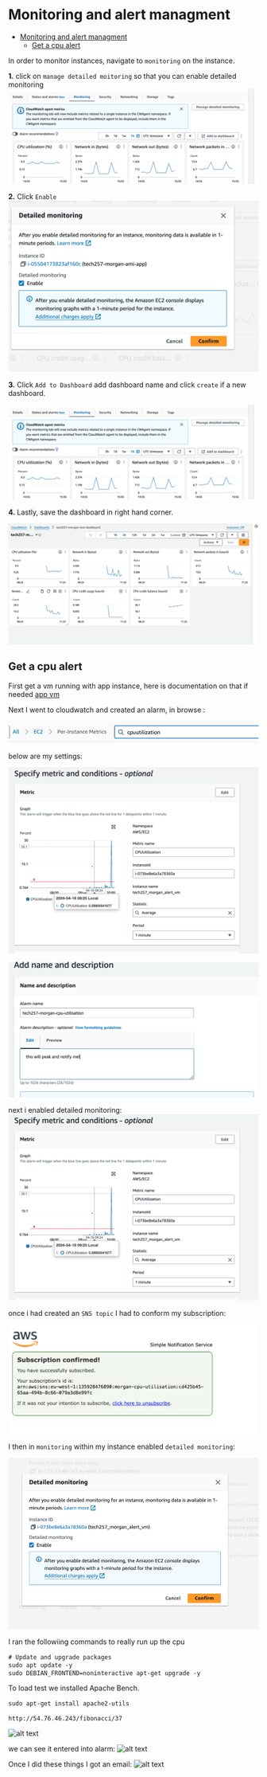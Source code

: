 # Monitoring and alert managment

- [Monitoring and alert managment](#monitoring-and-alert-managment)
  - [Get a cpu alert](#get-a-cpu-alert)

In order to monitor instances, navigate to `monitoring` on the instance.


**1.** click on `manage detailed moitoring` so that you can enable detailed monitoring
![alt text](<images/Screenshot 2024-04-09 at 16.59.38.png>)

**2.** Click `Enable`
![alt text](<images/Screenshot 2024-04-09 at 12.23.51.png>)

**3.** Click `Add to Dashboard` add dashboard name and click `create` if a new dashboard.

![alt text](<images/Screenshot 2024-04-09 at 16.59.38.png>)

**4.** Lastly, save the dashboard in right hand corner.

![alt text](<images/Screenshot 2024-04-09 at 12.28.18.png>)




## Get a cpu alert

First get a vm running with app instance, here is documentation on that if needed
[app vm](https://github.com/Scarlett100/DevOps_tech257/blob/master/tech257_aws/APP_AMI.md)


Next I went to cloudwatch and created an alarm, 
in browse :

 ![alt text](<Screenshot 2024-04-16 at 10.31.09.png>)

below are my settings:

![alt text](<Screenshot 2024-04-16 at 10.09.48.png>)

![alt text](<Screenshot 2024-04-16 at 09.42.18.png>)


next i enabled detailed monitoring:
![alt text](<Screenshot 2024-04-16 at 10.09.48.png>)


once i had created an `SNS topic` I had to conform my subscription:


![alt text](<Screenshot 2024-04-16 at 10.10.28.png>)



I then in `monitoring` within my instance enabled `detailed monitoring`:

![alt text](<Screenshot 2024-04-16 at 10.27.19.png>)

I ran the followiing commands to really run up the cpu

```
# Update and upgrade packages
sudo apt update -y
sudo DEBIAN_FRONTEND=noninteractive apt-get upgrade -y
```
To load test we installed Apache Bench.
 ```
sudo apt-get install apache2-utils
 ```


 ```
 http://54.76.46.243/fibonacci/37
 ````
![alt text](<Screenshot 2024-04-16 at 10.18.06.png>)

we can see it entered into alarm:
![alt text](<Screenshot 2024-04-16 at 10.29.05.png>)

 Once I did these things I got an email:
 ![alt text](<Screenshot 2024-04-16 at 10.16.41.png>)

 